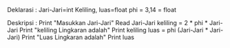 Deklarasi :
Jari-Jari=int
Keliling, luas=float
phi = 3,14 = float

Deskripsi :
Print "Masukkan Jari-Jari"
Read Jari-Jari
keliling = 2 * phi * Jari-Jari
Print "keliling Lingkaran adalah"
Print keliling
luas = phi (Jari-Jari * Jari-Jari)
Print "Luas Lingkaran adalah"
Print luas